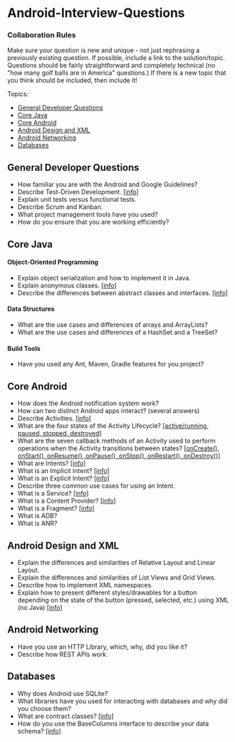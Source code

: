 Android-Interview-Questions
===========================
<h3>Collaboration Rules</h3>
<p>Make sure your question is new and unique - not just rephrasing a previously existing question. If possible, include a link to the solution/topic. Questions should be fairly straightforward and completely technical (no "how many golf balls are in America" questions.) If there is a new topic that you think should be included, then include it!</p>

Topics:
<ul>
    <li>
        <a href="#general-developer-questions">General Developer Questions</a>
    </li>
    <li>
        <a href="#core-java">Core Java</a>
    </li>
    <li>
        <a href="#core-android">Core Android</a>
    </li>
    <li>
        <a href="#android-design-and-xml">Android Design and XML</a>
    </li>
    <li>
        <a href="#android-networking">Android Networking</a>
    </li>
    <li>
        <a href="#databases">Databases</a>
    </li>
</ul>

<h2>General Developer Questions</h2>
<ul>
    <li>
        How familiar you are with the Android and Google Guidelines?
    </li>
    <li>
        Describe Test-Driven Development. <a href="http://en.wikipedia.org/wiki/Test-driven_development" target="_blank">[info]</a>
    </li>
    <li>
        Explain unit tests versus functional tests.
    </li>
    <li>
        Describe Scrum and Kanban.
    </li>
    <li>
        What project management tools have you used?
    </li>
    <li>
        How do you ensure that you are working efficiently?
    </li>
</ul>

<h2>Core Java</h2>
<h4>Object-Oriented Programming</h4>
<ul>
    <li>
        Explain object serialization and how to implement it in Java.
    </li>
    <li>
        Explain anonymous classes. <a href="http://docs.oracle.com/javase/tutorial/java/javaOO/anonymousclasses.html" target="_blank">[info]</a>
    </li>
    <li>
        Describe the differences between abstract classes and interfaces. <a href="http://www.javaworld.com/article/2077421/learn-java/abstract-classes-vs-interfaces.html" target="_blank">[info]</a>
    </li>
</ul>

<h4>Data Structures</h4>
<ul>
    <li>
        What are the use cases and differences of arrays and ArrayLists?
    </li>
    <li>
        What are the use cases and differences of a HashSet and a TreeSet?
    </li>
</ul>
<h4>Build Tools</h4>
<ul>
    <li>
        Have you used any Ant, Maven, Gradle features for you project?
    </li>
</ul>

<h2>Core Android</h2>
<ul>
    <li>
        How does the Android notification system work?
    </li>
    <li>
        How can two distinct Android apps interact? (several answers)
    </li>
    <li>
        Describe Activities. <a href="http://developer.android.com/reference/android/app/Activity.html" target="_blank">[info]</a>
    </li>
    <li>
        What are the four states of the Activity Lifecycle? <a href="#">[active/running, paused, stopped, destroyed]</a>
    </li>
    <li>
        What are the seven callback methods of an Activity used to perform operations when the Activity transitions between states? <a href="#">[onCreate(), onStart(), onResume(), onPause(), onStop(), onRestart(), onDestroy()]</a>
    <li>
        What are Intents? <a href="http://developer.android.com/guide/components/intents-filters.html" target="_blank">[info]</a>
    </li>
    <li>
        What is an Implicit Intent? <a href="http://developer.android.com/guide/components/intents-filters.html" target="_blank">[info]</a>
    </li>
    <li>
        What is an Explicit Intent? <a href="http://developer.android.com/guide/components/intents-filters.html" target="_blank">[info]</a>
    </li>
    <li>
        Describe three common use cases for using an Intent.
    </li>
    <li>
        What is a Service? <a href="http://developer.android.com/guide/components/services.html" target="_blank">[info]</a>
    </li>
    <li>
        What is a Content Provider? <a href="http://developer.android.com/guide/topics/providers/content-providers.html" target="_blank">[info]</a>
    </li>
    <li>
        What is a Fragment? <a href="http://developer.android.com/guide/components/fragments.html" target="_blank">[info]</a>
    </li>
    <li>
        What is ADB?
    </li>
    <li>
        What is ANR?
    </li>
</ul>

<h2>Android Design and XML</h2>
<ul>
    <li>
        Explain the differences and similarities of Relative Layout and Linear Layout.
    </li>
    <li>
        Explain the differences and similarities of List Views and Grid Views.
    </li>
    <li>
        Describe how to implement XML namespaces.
    </li>
    <li>
        Explain how to present different styles/drawables for a button depending
        on the state of the button (pressed, selected, etc.) using XML (no Java)
        <a href="http://developer.android.com/guide/topics/resources/drawable-resource.html#StateList">[info]</a>
    </li>
</ul>

<h2>Android Networking</h2>
<ul>
    <li>
        Have you use an HTTP Library, which, why, did you like it?
    </li>
    <li>
        Describe how REST APIs work.
    </li>
</ul>

<h2>Databases</h2>
<ul>
    <li>
        Why does Android use SQLite?
    </li>
    <li>
        What libraries have you used for interacting with databases and why did you choose them?
    </li>
    <li>
        What are contract classes? <a href="http://developer.android.com/training/basics/data-storage/databases.html" target="_blank">[info]</a>
    </li>
    <li>
        How do you use the BaseColumns interface to describe your data schema? <a href="http://developer.android.com/training/basics/data-storage/databases.html" target="_blank">[info]</a>
    </li>
</ul>